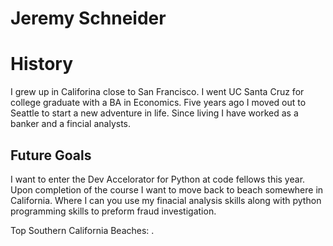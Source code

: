 # Jeremy Schneider

 # History
  <p> I grew up in Califorina close to San Francisco. I went UC Santa Cruz for college graduate with a BA in Economics. Five years ago I moved out to Seattle to start a new adventure in life. Since living I have worked as a banker and a fincial analysts.<p>

## Future Goals
 <p> I want to enter the Dev Accelorator for Python at code fellows this year. Upon completion of the course I want to move back to beach somewhere in California. Where I can you use my finacial analysis skills along with python programming skills to preform fraud investigation.<p>

 <p>Top Southern California Beaches: <a href="http://www.travelchannel.com/interests/beaches/articles/top-10-southern-california-beaches"></a>.</p>





